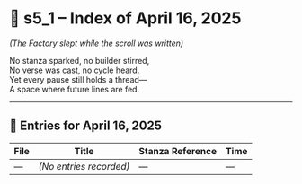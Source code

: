 <!-- Save to: shagi_archives/gdj_25/s04/s00/s5_1_index_of_16.md -->

# 📘 s5_1 – Index of April 16, 2025  
*(The Factory slept while the scroll was written)*

No stanza sparked, no builder stirred,  
No verse was cast, no cycle heard.  
Yet every pause still holds a thread—  
A space where future lines are fed.

---

## 📜 Entries for April 16, 2025

| File | Title | Stanza Reference | Time |
|------|-------|------------------|------|
| — | *(No entries recorded)* | — | — |
